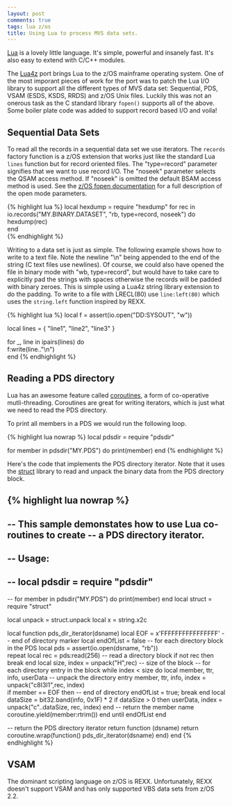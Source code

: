 ```yaml
---
layout: post
comments: true
tags: lua z/os
title: Using Lua to process MVS data sets.
---
```


[Lua](https://www.lua.org/) is a lovely little language. It's simple, powerful and insanely fast. It's also easy to extend with C/C++ modules.

The [Lua4z](https://www.lua4z.com/) port brings Lua to the z/OS mainframe operating system. One of the most imporant pieces of work for the port
was to patch the Lua I/O library to support all the different types of MVS data set: Sequential, PDS, VSAM (ESDS, KSDS, RRDS) and z/OS Unix files.
Luckily this was not an onerous task as the C standard library `fopen()` supports all of the above. Some boiler plate code was added to support record based
I/O and voila!

## Sequential Data Sets

To read all the records in a sequential data set we use iterators. The `records` factory function is a z/OS extension that works just like
the standard Lua `lines` function but for record oriented files. The "type=record" parameter signifies that we want to use record I/O.
The "noseek" parameter selects the QSAM access method. If "noseek" is omitted the default BSAM access method is used. 
See the [z/OS fopen documentation](https://www.ibm.com/support/knowledgecenter/en/SSLTBW_2.1.0/com.ibm.zos.v2r1.bpxbd00/fopen.htm)
for a full description of the open mode parameters.

{% highlight lua %}
local hexdump = require "hexdump"
for rec in io.records("MY.BINARY.DATASET", "rb, type=record, noseek") do
  hexdump(rec)                                                     
end                                                               
{% endhighlight %}

Writing to a data set is just as simple. The following example shows how to write to a text file. Note the newline "\n" being appended to the end of the
string (C text files use newlines). Of course, we could also have opened the file in binary mode with "wb, type=record", but would have to take care to
explicitly pad the strings with spaces otherwise the records will be padded with binary zeroes. This is simple using a Lua4z string library extension 
to do the padding. To write to a file with LRECL(80) use `line:left(80)` which uses the `string.left` function inspired by REXX.

{% highlight lua %}
local f = assert(io.open("DD:SYSOUT", "w"))
                                                   
local lines = { "line1", "line2", "line3" }        
                                                   
for _, line in ipairs(lines) do                    
  f:write(line.."\n")                              
end                                                {% endhighlight %}

## Reading a PDS directory

Lua has an awesome feature called [coroutines](http://lua-users.org/wiki/CoroutinesTutorial), a form of co-operative mutli-threading. 
Coroutines are great for writing iterators, which is just what we need to read the PDS directory.

To print all members in a PDS we would run the following loop.

{% highlight lua nowrap %}
local pdsdir = require "pdsdir"

for member in pdsdir("MY.PDS") do 
  print(member) 
end
{% endhighlight %}

Here's the code that implements the PDS directory iterator. Note that it uses the [struct](http://www.inf.puc-rio.br/~roberto/struct/) library to read
and unpack the binary data from the PDS directory block. 

{% highlight lua nowrap %}
---
-- This sample demonstates how to use Lua co-routines to create 
-- a PDS directory iterator.
--
-- Usage: 
--
-- local pdsdir = require "pdsdir"
--
-- for member in pdsdir("MY.PDS") do print(member) end
local struct  = require "struct" 
 
local unpack = struct.unpack
local x = string.x2c

local function pds_dir_iterator(dsname)
  local EOF = x'FFFFFFFFFFFFFFFF' -- end of directory marker
  local endOfList = false
  -- for each directory block in the PDS
  local pds = assert(io.open(dsname, "rb"))                 
  repeat
    local rec = pds:read(256) -- read a directory block
    if not rec then break end
    local size, index = unpack("H",rec) -- size of the block
    -- for each directory entry in the block
    while index < size do
      local member, ttr, info, userData
      -- unpack the directory entry
      member, ttr, info, index = unpack("c8I3I1",rec, index)    
      if member == EOF then -- end of directory
        endOfList = true; break 
      end 
      local dataSize = bit32.band(info, 0x1F) * 2 
      if dataSize > 0 then
        userData, index = unpack("c"..dataSize, rec, index)
      end
      -- return the member name
      coroutine.yield(member:rtrim())
    end
  until endOfList
end 
  
-- return the PDS directory iterator 
return function (dsname)
  return coroutine.wrap(function() pds_dir_iterator(dsname) end) 
end
{% endhighlight %}


## VSAM

The dominant scripting language on z/OS is REXX. Unfortunately, REXX doesn't 
support VSAM and has only supported VBS data sets from z/OS 2.2. 


